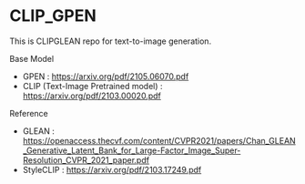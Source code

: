 # CLIP_GPEN

This is CLIPGLEAN repo for text-to-image generation.

Base Model 
- GPEN : https://arxiv.org/pdf/2105.06070.pdf
- CLIP (Text-Image Pretrained model) : https://arxiv.org/pdf/2103.00020.pdf

Reference
- GLEAN : https://openaccess.thecvf.com/content/CVPR2021/papers/Chan_GLEAN_Generative_Latent_Bank_for_Large-Factor_Image_Super-Resolution_CVPR_2021_paper.pdf
- StyleCLIP : https://arxiv.org/pdf/2103.17249.pdf
